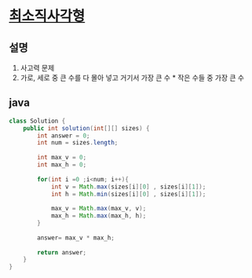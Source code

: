 # [최소직사각형](https://programmers.co.kr/learn/courses/30/lessons/86491)

## 설명
1. 사고력 문제
2. 가로, 세로 중 큰 수를 다 몰아 넣고 거기서 가장 큰 수 * 작은 수들 중 가장 큰 수


## java
``` java
class Solution {
    public int solution(int[][] sizes) {
        int answer = 0;
        int num = sizes.length;
        
        int max_v = 0;
        int max_h = 0;
        
        for(int i =0 ;i<num; i++){
            int v = Math.max(sizes[i][0] , sizes[i][1]);
            int h = Math.min(sizes[i][0] , sizes[i][1]);
            
            max_v = Math.max(max_v, v);
            max_h = Math.max(max_h, h);
        }
        
        answer= max_v * max_h;
        
        return answer;
    }
}
```
